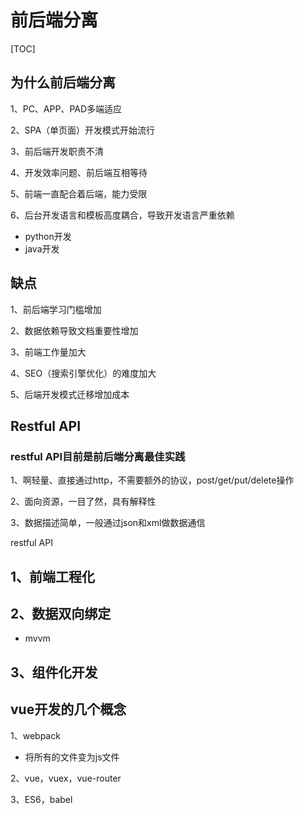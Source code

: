 # 前后端分离

[TOC]

## 为什么前后端分离

1、PC、APP、PAD多端适应

2、SPA（单页面）开发模式开始流行

3、前后端开发职责不清

4、开发效率问题、前后端互相等待

5、前端一直配合着后端，能力受限

6、后台开发语言和模板高度耦合，导致开发语言严重依赖

- python开发
- java开发

## 缺点

1、前后端学习门槛增加

2、数据依赖导致文档重要性增加

3、前端工作量加大

4、SEO（搜索引擎优化）的难度加大

5、后端开发模式迁移增加成本



## Restful API

### restful API目前是前后端分离最佳实践

1、啊轻量、直接通过http，不需要额外的协议，post/get/put/delete操作

2、面向资源，一目了然，具有解释性

3、数据描述简单，一般通过json和xml做数据通信

restful API



## 1、前端工程化

## 2、数据双向绑定

- mvvm

## 3、组件化开发



## vue开发的几个概念

1、webpack

- 将所有的文件变为js文件

2、vue，vuex，vue-router

3、ES6，babel